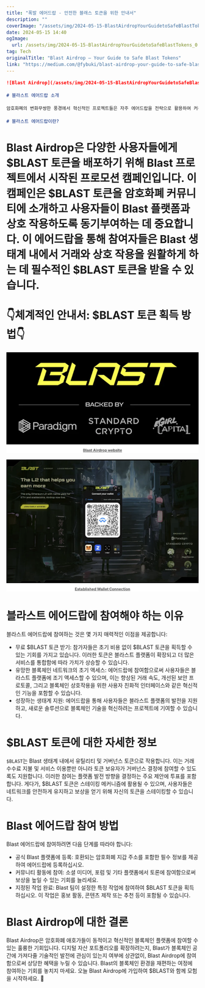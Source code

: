 ```yaml
---
title: "폭발 에어드랍 - 안전한 블래스 토큰을 위한 안내서"
description: ""
coverImage: "/assets/img/2024-05-15-BlastAirdropYourGuidetoSafeBlastTokens_0.png"
date: 2024-05-15 14:40
ogImage: 
  url: /assets/img/2024-05-15-BlastAirdropYourGuidetoSafeBlastTokens_0.png
tag: Tech
originalTitle: "Blast Airdrop — Your Guide to Safe Blast Tokens"
link: "https://medium.com/@fybuki/blast-airdrop-your-guide-to-safe-blast-tokens-1142f75ca421"
---
```



```markdown
![Blast Airdrop](/assets/img/2024-05-15-BlastAirdropYourGuidetoSafeBlastTokens_0.png)

# 블라스트 에어드랍 소개

암호화폐의 변화무쌍한 풍경에서 혁신적인 프로젝트들은 자주 에어드랍을 전략으로 활용하여 커뮤니티 구축, 토큰 유통 증대 및 잠재적 사용자들과의 상호작용을 증가시킵니다. 블라스트 에어드랍은 $BLAST 토큰을 배포함으로써 커뮤니티에게 블록체인 네트워크의 성장에 직접 참여할 기회를 제공하여 돋보입니다. 이 이벤트는 초기 지지자들에게만 보상을 주는 것뿐만 아니라 블라스트 플랫폼의 서비스의 더 넓은 채택을 촉진하는 것을 목표로 합니다.

# 블라스트 에어드랍이란?
```



# Blast Airdrop은 다양한 사용자들에게 $BLAST 토큰을 배포하기 위해 Blast 프로젝트에서 시작된 프로모션 캠페인입니다. 이 캠페인은 $BLAST 토큰을 암호화폐 커뮤니티에 소개하고 사용자들이 Blast 플랫폼과 상호 작용하도록 동기부여하는 데 중요합니다. 이 에어드랍을 통해 참여자들은 Blast 생태계 내에서 거래와 상호 작용을 원활하게 하는 데 필수적인 $BLAST 토큰을 받을 수 있습니다.

# 👇체계적인 안내서: $BLAST 토큰 획득 방법👇

![Blast Airdrop Tutorial Part 1](/assets/img/2024-05-15-BlastAirdropYourGuidetoSafeBlastTokens_1.png)

![Blast Airdrop Tutorial Part 2](/assets/img/2024-05-15-BlastAirdropYourGuidetoSafeBlastTokens_2.png)



# 블라스트 에어드랍에 참여해야 하는 이유

블라스트 에어드랍에 참여하는 것은 몇 가지 매력적인 이점을 제공합니다:

- 무료 $BLAST 토큰 받기: 참가자들은 초기 비용 없이 $BLAST 토큰을 획득할 수 있는 기회를 가지고 있습니다. 이러한 토큰은 블라스트 플랫폼이 확장되고 더 많은 서비스를 통합함에 따라 가치가 상승할 수 있습니다.
- 유망한 블록체인 네트워크의 초기 액세스: 에어드랍에 참여함으로써 사용자들은 블라스트 플랫폼에 조기 액세스할 수 있으며, 이는 향상된 거래 속도, 개선된 보안 프로토콜, 그리고 블록체인 상호작용을 위한 사용자 친화적 인터페이스와 같은 혁신적인 기능을 포함할 수 있습니다.
- 성장하는 생태계 지원: 에어드랍을 통해 사용자들은 블라스트 플랫폼의 발전을 지원하고, 새로운 솔루션으로 블록체인 기술을 혁신하려는 프로젝트에 기여할 수 있습니다.

# $BLAST 토큰에 대한 자세한 정보



`$BLAST`는 Blast 생태계 내에서 유틸리티 및 거버넌스 토큰으로 작용합니다. 이는 거래 수수료 지불 및 서비스 이용뿐만 아니라 토큰 보유자가 거버넌스 결정에 참여할 수 있도록도 지원합니다. 이러한 참여는 플랫폼 발전 방향을 결정하는 주요 제안에 투표를 포함합니다. 게다가, $BLAST 토큰은 스테이킹 메커니즘에 활용될 수 있으며, 사용자들은 네트워크를 안전하게 유지하고 보상을 얻기 위해 자신의 토큰을 스테이킹할 수 있습니다.

# Blast 에어드랍 참여 방법

Blast 에어드랍에 참여하려면 다음 단계를 따라야 합니다:

- 공식 Blast 플랫폼에 등록: 호환되는 암호화폐 지갑 주소를 포함한 필수 정보를 제공하여 에어드랍에 등록하십시오.
- 커뮤니티 활동에 참여: 소셜 미디어, 포럼 및 기타 플랫폼에서 토론에 참여함으로써 보상을 높일 수 있는 기회를 늘리세요.
- 지정된 작업 완료: Blast 팀이 설정한 특정 작업에 참여하여 $BLAST 토큰을 획득하십시오. 이 작업은 홍보 활동, 콘텐츠 제작 또는 추천 등이 포함될 수 있습니다.



# Blast Airdrop에 대한 결론

Blast Airdrop은 암호화폐 애호가들이 동적이고 혁신적인 블록체인 플랫폼에 참여할 수 있는 훌륭한 기회입니다. 디지털 자산 포트폴리오를 확장하려는지, Blast가 블록체인 공간에 가져다줄 기술적인 발전에 관심이 있는지 여부에 상관없이, Blast Airdrop에 참여함으로써 상당한 혜택을 누릴 수 있습니다. Blast의 블록체인 환경을 재편하는 여정에 참여하는 기회를 놓치지 마세요. 오늘 Blast Airdrop에 가입하여 $BLAST와 함께 모험을 시작하세요. 🚀